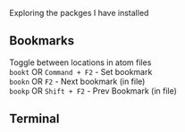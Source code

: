 Exploring the packges I have installed

## Bookmarks
Toggle between locations in atom files  
`bookt` OR `Command + F2` - Set bookmark  
`bookn` OR `F2` - Next bookmark (in file)  
`bookp` OR `Shift + F2` - Prev Bookmark (in file)  

## Terminal
